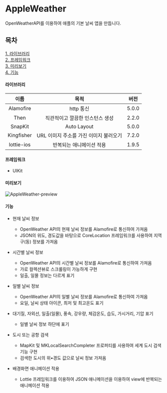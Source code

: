 # AppleWeather
OpenWeatherAPI를 이용하여 애플의 기본 날씨 앱을 만듭니다.

## 목차

[1. 라이브러리](#라이브러리)   
[2. 프레임워크](#프레임워크)   
[3. 미리보기](#미리보기)   
[4. 기능](#기능)   

#### 라이브러리   
|이름|목적|버전|
|:------:|:---:|:---:|
|Alamofire|http 통신|5.0.0|
|Then|직관적이고 깔끔한 인스턴스 생성|2.2.0|
|SnapKit|Auto Layout|5.0.0|
|Kingfisher|URL 이미지 주소를 가진 이미지 불러오기|7.2.0|
|lottie-ios|반복되는 애니메이션 적용|1.9.5|
   
#### 프레임워크
- UIKit
   
#### 미리보기
![AppleWeather-preview](https://user-images.githubusercontent.com/76255765/165723339-61c8f520-e245-495f-9653-94c928af0d33.gif)

#### 기능

* 현재 날씨 정보
  * OpenWeather API의 현재 날씨 정보를 Alamofire로 통신하여 가져옴
  * JSON의 위도, 경도값을 바탕으로 CoreLocation 프레임워크를 사용하여 지역구(동) 정보를 가져옴

* 시간별 날씨 정보
  * OpenWeather API의 시간별 날씨 정보를 Alamofire로 통신하여 가져옴
  * 가로 컬렉션뷰로 스크롤링이 가능하게 구현
  * 일출, 일몰 정보는 다르게 표기

* 일별 날씨 정보
  * OpenWeather API의 일별 날씨 정보를 Alamofire로 통신하여 가져옴
  * 요일, 날씨 상태 아이콘, 최저 및 최고온도 표기

* 대기질, 자외선, 일출(일몰), 풍속, 강우량, 체감온도, 습도, 가시거리, 기압 표기
  * 일별 날씨 정보 하단에 표기

* 도시 또는 공항 검색
  * MapKit 및 MKLocalSearchCompleter 프로퍼티를 사용하여 세계 도시 검색 기능 구현
  * 검색한 도시의 위•경도 값으로 날씨 정보 가져옴

* 배경화면 애니메이션 적용
  * Lottie 프레임워크를 이용하여 JSON 애니메이션을 이용하여 view에 반복되는 애니메이션 적용

